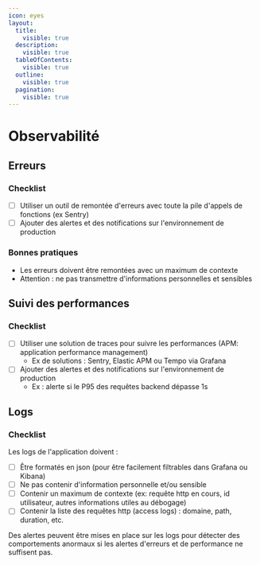 ```yaml
---
icon: eyes
layout:
  title:
    visible: true
  description:
    visible: true
  tableOfContents:
    visible: true
  outline:
    visible: true
  pagination:
    visible: true
---
```


# Observabilité

## Erreurs

### Checklist

* [ ] Utiliser un outil de remontée d'erreurs avec toute la pile d'appels de fonctions (ex Sentry)
* [ ] Ajouter des alertes et des notifications sur l'environnement de production

### Bonnes pratiques

* Les erreurs doivent être remontées avec un maximum de contexte
* Attention : ne pas transmettre d'informations personnelles et sensibles

## Suivi des performances

### Checklist

* [ ] Utiliser une solution de traces pour suivre les performances (APM: application performance management)
  * Ex de solutions : Sentry, Elastic APM ou Tempo via Grafana
* [ ] Ajouter des alertes et des notifications sur l'environnement de production
  * Ex : alerte si le P95 des requêtes backend dépasse 1s

## Logs

### Checklist

Les logs de l'application doivent :

* [ ] Être formatés en json (pour être facilement filtrables dans Grafana ou Kibana)
* [ ] Ne pas contenir d'information personnelle et/ou sensible
* [ ] Contenir un maximum de contexte (ex: requête http en cours, id utilisateur, autres informations utiles au débogage)
* [ ] Contenir la liste des requêtes http (access logs) : domaine, path, duration, etc.

Des alertes peuvent être mises en place sur les logs pour détecter des comportements anormaux si les alertes d'erreurs et de performance ne suffisent pas.
